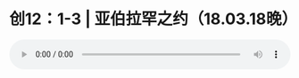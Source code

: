# 创12：1-3 | 亚伯拉罕之约（18.03.18晚）

<audio style="width: 100%;" preload="false" controls controlslist="nodownload"><source src="//cdn.wechat.edu.pl/audio/mp3/old/23262.mp3" type="audio/mpeg">Your browser does not support the audio element.</audio>


